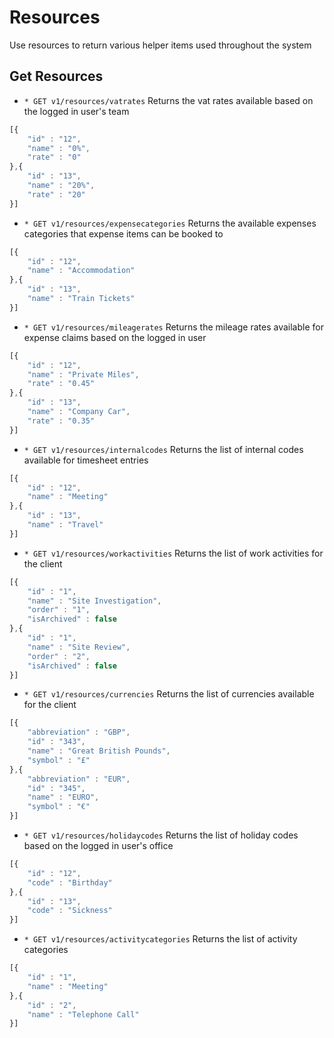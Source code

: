 # Resources
Use resources to return various helper items used throughout the system

## Get Resources
* `* GET v1/resources/vatrates` Returns the vat rates available based on the logged in user's team

```javascript
[{ 
	"id" : "12",
	"name" : "0%",
	"rate" : "0" 	
},{ 
	"id" : "13",
	"name" : "20%",
	"rate" : "20" 	
}]
```

* `* GET v1/resources/expensecategories` Returns the available expenses categories that expense items can be booked to

```javascript
[{ 
	"id" : "12",
	"name" : "Accommodation"
},{ 
	"id" : "13",
	"name" : "Train Tickets"
}]
```


* `* GET v1/resources/mileagerates` Returns the mileage rates available for expense claims based on the logged in user

```javascript
[{ 
	"id" : "12",
	"name" : "Private Miles",
	"rate" : "0.45" 	
},{ 
	"id" : "13",
	"name" : "Company Car",
	"rate" : "0.35" 	
}]
```

* `* GET v1/resources/internalcodes` Returns the list of internal codes available for timesheet entries

```javascript
[{ 
	"id" : "12",
	"name" : "Meeting"	
},{ 
	"id" : "13",
	"name" : "Travel"	
}]
```

* `* GET v1/resources/workactivities` Returns the list of work activities for the client
```javascript
[{ 
	"id" : "1",
	"name" : "Site Investigation",
	"order" : "1",
	"isArchived" : false
},{ 
	"id" : "1",
	"name" : "Site Review",
	"order" : "2",
	"isArchived" : false	
}]
```

* `* GET v1/resources/currencies` Returns the list of currencies available for the client

```javascript
[{ 
	"abbreviation" : "GBP",
	"id" : "343",
	"name" : "Great British Pounds",
	"symbol" : "£"
},{ 
	"abbreviation" : "EUR",
	"id" : "345",
	"name" : "EURO",
	"symbol" : "€"
}]
```

* `* GET v1/resources/holidaycodes` Returns the list of holiday codes based on the logged in user's office

```javascript
[{ 
	"id" : "12",
	"code" : "Birthday"	
},{ 
	"id" : "13",
	"code" : "Sickness"	
}]
```

* `* GET v1/resources/activitycategories` Returns the list of activity categories

```javascript
[{ 
	"id" : "1",
	"name" : "Meeting"	
},{ 
	"id" : "2",
	"name" : "Telephone Call"	
}]
```
